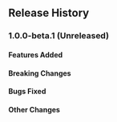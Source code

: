 ## Release History

### 1.0.0-beta.1 (Unreleased)

#### Features Added

#### Breaking Changes

#### Bugs Fixed

#### Other Changes
